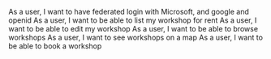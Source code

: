 As a user, I want to have federated login with Microsoft, and google and openid
As a user, I want to be able to list my workshop for rent
As a user, I want to be able to edit my workshop
As a user, I want to be able to browse workshops 
As a user, I want to see workshops on a map
As a user, I want to be able to book a workshop